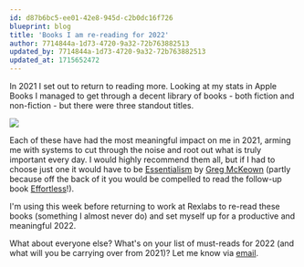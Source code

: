 ```yaml
---
id: d87b6bc5-ee01-42e8-945d-c2b0dc16f726
blueprint: blog
title: 'Books I am re-reading for 2022'
author: 7714844a-1d73-4720-9a32-72b763882513
updated_by: 7714844a-1d73-4720-9a32-72b763882513
updated_at: 1715652472
---
```

In 2021 I set out to return to reading more.  Looking at my stats in Apple Books I managed to get through a decent library of books - both fiction and non-fiction - but there were three standout titles.

![](/assets/images/books/rereading-for-2022.png)

Each of these have had the most meaningful impact on me in 2021, arming me with systems to cut through the noise and root out what is truly important every day. I would highly recommend them all, but if I had to choose just one it would have to be [Essentialism](https://gregmckeown.com/books/essentialism/) by [Greg McKeown](https://gregmckeown.com) (partly because off the back of it you would be compelled to read the follow-up book [Effortless](https://gregmckeown.com/books/effortless/)!).

I'm using this week before returning to work at Rexlabs to re-read these books (something I almost never do) and set myself up for a productive and meaningful 2022.

What about everyone else? What's on your list of must-reads for 2022 (and what will you be carrying over from 2021)? Let me know via [email](mailto:phils@hey.com).
